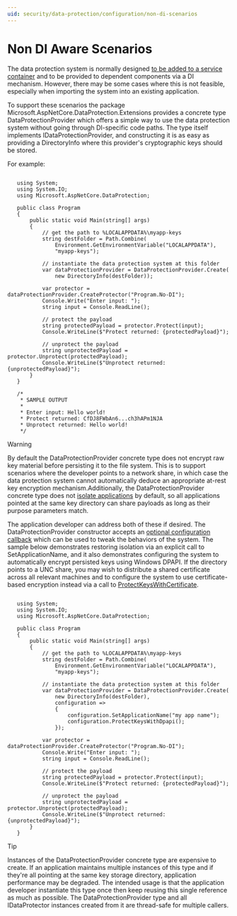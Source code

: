 ```yaml
---
uid: security/data-protection/configuration/non-di-scenarios
---
```

# Non DI Aware Scenarios

The data protection system is normally designed [to be added to a service container](../consumer-apis/overview.md) and to be provided to dependent components via a DI mechanism. However, there may be some cases where this is not feasible, especially when importing the system into an existing application.

To support these scenarios the package Microsoft.AspNetCore.DataProtection.Extensions provides a concrete type DataProtectionProvider which offers a simple way to use the data protection system without going through DI-specific code paths. The type itself implements IDataProtectionProvider, and constructing it is as easy as providing a DirectoryInfo where this provider's cryptographic keys should be stored.

For example:

<!-- literal_block {"xml:space": "preserve", "backrefs": [], "source": "/Users/shirhatti/docs/Docs/aspnet/security/data-protection/configuration/non-di-scenarios/_static/nodisample1.cs", "ids": [], "dupnames": [], "names": [], "classes": [], "linenos": true, "language": "none", "highlight_args": {"linenostart": 1}} -->

````none

   using System;
   using System.IO;
   using Microsoft.AspNetCore.DataProtection;

   public class Program
   {
       public static void Main(string[] args)
       {
           // get the path to %LOCALAPPDATA%\myapp-keys
           string destFolder = Path.Combine(
               Environment.GetEnvironmentVariable("LOCALAPPDATA"),
               "myapp-keys");

           // instantiate the data protection system at this folder
           var dataProtectionProvider = DataProtectionProvider.Create(
               new DirectoryInfo(destFolder));

           var protector = dataProtectionProvider.CreateProtector("Program.No-DI");
           Console.Write("Enter input: ");
           string input = Console.ReadLine();

           // protect the payload
           string protectedPayload = protector.Protect(input);
           Console.WriteLine($"Protect returned: {protectedPayload}");

           // unprotect the payload
           string unprotectedPayload = protector.Unprotect(protectedPayload);
           Console.WriteLine($"Unprotect returned: {unprotectedPayload}");
       }
   }

   /*
    * SAMPLE OUTPUT
    *
    * Enter input: Hello world!
    * Protect returned: CfDJ8FWbAn6...ch3hAPm1NJA
    * Unprotect returned: Hello world!
    */

   ````

>[!WARNING]
> By default the DataProtectionProvider concrete type does not encrypt raw key material before persisting it to the file system. This is to support scenarios where the developer points to a network share, in which case the data protection system cannot automatically deduce an appropriate at-rest key encryption mechanism.Additionally, the DataProtectionProvider concrete type does not [isolate applications](overview.md#data-protection-configuration-per-app-isolation.md) by default, so all applications pointed at the same key directory can share payloads as long as their purpose parameters match.

The application developer can address both of these if desired. The DataProtectionProvider constructor accepts an [optional configuration callback](overview.md#data-protection-configuration-callback.md) which can be used to tweak the behaviors of the system. The sample below demonstrates restoring isolation via an explicit call to SetApplicationName, and it also demonstrates configuring the system to automatically encrypt persisted keys using Windows DPAPI. If the directory points to a UNC share, you may wish to distribute a shared certificate across all relevant machines and to configure the system to use certificate-based encryption instead via a call to [ProtectKeysWithCertificate](overview.md#configuring-x509-certificate.md).

<!-- literal_block {"xml:space": "preserve", "backrefs": [], "source": "/Users/shirhatti/docs/Docs/aspnet/security/data-protection/configuration/non-di-scenarios/_static/nodisample2.cs", "ids": [], "dupnames": [], "names": [], "classes": [], "linenos": true, "language": "none", "highlight_args": {"linenostart": 1}} -->

````none

   using System;
   using System.IO;
   using Microsoft.AspNetCore.DataProtection;

   public class Program
   {
       public static void Main(string[] args)
       {
           // get the path to %LOCALAPPDATA%\myapp-keys
           string destFolder = Path.Combine(
               Environment.GetEnvironmentVariable("LOCALAPPDATA"),
               "myapp-keys");

           // instantiate the data protection system at this folder
           var dataProtectionProvider = DataProtectionProvider.Create(
               new DirectoryInfo(destFolder),
               configuration =>
               {
                   configuration.SetApplicationName("my app name");
                   configuration.ProtectKeysWithDpapi();
               });

           var protector = dataProtectionProvider.CreateProtector("Program.No-DI");
           Console.Write("Enter input: ");
           string input = Console.ReadLine();

           // protect the payload
           string protectedPayload = protector.Protect(input);
           Console.WriteLine($"Protect returned: {protectedPayload}");

           // unprotect the payload
           string unprotectedPayload = protector.Unprotect(protectedPayload);
           Console.WriteLine($"Unprotect returned: {unprotectedPayload}");
       }
   }

   ````

>[!TIP]
> Instances of the DataProtectionProvider concrete type are expensive to create. If an application maintains multiple instances of this type and if they're all pointing at the same key storage directory, application performance may be degraded. The intended usage is that the application developer instantiate this type once then keep reusing this single reference as much as possible. The DataProtectionProvider type and all IDataProtector instances created from it are thread-safe for multiple callers.
